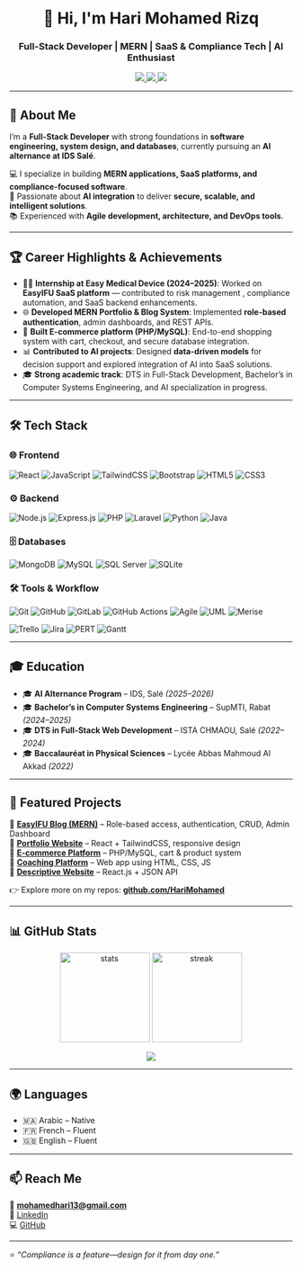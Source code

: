 <h1 align="center">👋 Hi, I'm Hari Mohamed Rizq</h1>
<h3 align="center">Full-Stack Developer | MERN | SaaS & Compliance Tech | AI Enthusiast</h3>

<p align="center">
  <a href="https://www.linkedin.com/in/mohamed-rizq-hari-4a6416249/">
    <img src="https://img.shields.io/badge/-LinkedIn-blue?style=flat-square&logo=linkedin" />
  </a>
  <a href="https://github.com/HariMohamed">
    <img src="https://img.shields.io/github/followers/HariMohamed?label=Follow&style=social" />
  </a>
  <img src="https://komarev.com/ghpvc/?username=HariMohamed&style=flat-square&color=blue" />
</p>

---

## 🚀 About Me  
I’m a **Full-Stack Developer** with strong foundations in **software engineering, system design, and databases**, currently pursuing an **AI alternance at IDS Salé**.  

💻 I specialize in building **MERN applications, SaaS platforms, and compliance-focused software**.  
🤖 Passionate about **AI integration** to deliver **secure, scalable, and intelligent solutions**.  
📚 Experienced with **Agile development, architecture, and DevOps tools**.  

---

## 🏆 Career Highlights & Achievements
- 👨‍💻 **Internship at Easy Medical Device (2024–2025)**: Worked on **EasyIFU SaaS platform** — contributed to risk management , compliance automation, and SaaS backend enhancements.  
- 🌐 **Developed MERN Portfolio & Blog System**: Implemented **role-based authentication**, admin dashboards, and REST APIs.  
- 🛒 **Built E-commerce platform (PHP/MySQL)**: End-to-end shopping system with cart, checkout, and secure database integration.  
- 📊 **Contributed to AI projects**: Designed **data-driven models** for decision support and explored integration of AI into SaaS solutions.  
- 🎓 **Strong academic track**: DTS in Full-Stack Development, Bachelor’s in Computer Systems Engineering, and AI specialization in progress.  

---

## 🛠️ Tech Stack

### 🌐 Frontend
![React](https://img.shields.io/badge/-React-61DAFB?style=for-the-badge&logo=react&logoColor=000)
![JavaScript](https://img.shields.io/badge/-JavaScript-F7DF1E?style=for-the-badge&logo=javascript&logoColor=000)
![TailwindCSS](https://img.shields.io/badge/-TailwindCSS-38B2AC?style=for-the-badge&logo=tailwind-css&logoColor=fff)
![Bootstrap](https://img.shields.io/badge/-Bootstrap-7952B3?style=for-the-badge&logo=bootstrap&logoColor=fff)
![HTML5](https://img.shields.io/badge/-HTML5-E34F26?style=for-the-badge&logo=html5&logoColor=fff)
![CSS3](https://img.shields.io/badge/-CSS3-1572B6?style=for-the-badge&logo=css3&logoColor=fff)

### ⚙️ Backend
![Node.js](https://img.shields.io/badge/-Node.js-43853D?style=for-the-badge&logo=node.js&logoColor=fff)
![Express.js](https://img.shields.io/badge/-Express-000?style=for-the-badge&logo=express&logoColor=fff)
![PHP](https://img.shields.io/badge/-PHP-777BB4?style=for-the-badge&logo=php&logoColor=fff)
![Laravel](https://img.shields.io/badge/-Laravel-FF2D20?style=for-the-badge&logo=laravel&logoColor=fff)
![Python](https://img.shields.io/badge/-Python-3776AB?style=for-the-badge&logo=python&logoColor=fff)
![Java](https://img.shields.io/badge/-Java-ED8B00?style=for-the-badge&logo=java&logoColor=fff)

### 🗄️ Databases
![MongoDB](https://img.shields.io/badge/-MongoDB-4EA94B?style=for-the-badge&logo=mongodb&logoColor=fff)
![MySQL](https://img.shields.io/badge/-MySQL-4479A1?style=for-the-badge&logo=mysql&logoColor=fff)
![SQL Server](https://img.shields.io/badge/-SQL%20Server-CC2927?style=for-the-badge&logo=microsoftsqlserver&logoColor=fff)
![SQLite](https://img.shields.io/badge/-SQLite-003B57?style=for-the-badge&logo=sqlite&logoColor=fff)

### 🛠 Tools & Workflow
![Git](https://img.shields.io/badge/-Git-F05032?style=for-the-badge&logo=git&logoColor=fff)
![GitHub](https://img.shields.io/badge/-GitHub-181717?style=for-the-badge&logo=github&logoColor=fff)
![GitLab](https://img.shields.io/badge/-GitLab-FC6D26?style=for-the-badge&logo=gitlab&logoColor=fff)
![GitHub Actions](https://img.shields.io/badge/-GitHub%20Actions-2088FF?style=for-the-badge&logo=github-actions&logoColor=fff)
![Agile](https://img.shields.io/badge/-Agile-2496ED?style=for-the-badge&logo=scrumalliance&logoColor=fff)
![UML](https://img.shields.io/badge/-UML-02569B?style=for-the-badge)
![Merise](https://img.shields.io/badge/-Merise-00A98F?style=for-the-badge)

<!-- Project Management -->
![Trello](https://img.shields.io/badge/-Trello-0052CC?style=for-the-badge&logo=trello&logoColor=fff)
![Jira](https://img.shields.io/badge/-Jira-0052CC?style=for-the-badge&logo=jira&logoColor=fff)
![PERT](https://img.shields.io/badge/-PERT%20Charts-FF9800?style=for-the-badge&logoColor=fff)
![Gantt](https://img.shields.io/badge/-Gantt%20Charts-6A1B9A?style=for-the-badge&logoColor=fff)


---

## 🎓 Education
- 🎓 **AI Alternance Program** – IDS, Salé *(2025–2026)*  
- 🎓 **Bachelor’s in Computer Systems Engineering** – SupMTI, Rabat *(2024–2025)*  
- 🎓 **DTS in Full-Stack Web Development** – ISTA CHMAOU, Salé *(2022–2024)*  
- 🎓 **Baccalauréat in Physical Sciences** – Lycée Abbas Mahmoud Al Akkad *(2022)*  

---

## 📌 Featured Projects
🔹 [**EasyIFU Blog (MERN)**](https://github.com/HariMohamed/Blog-System-interns) – Role-based access, authentication, CRUD, Admin Dashboard  
🔹 [**Portfolio Website**](https://v0-professional-portfolio-website-six-sable.vercel.app/) – React + TailwindCSS, responsive design  
🔹 [**E-commerce Platform**](https://github.com/HariMohamed/E-DIGITAL) – PHP/MySQL, cart & product system  
🔹 [**Coaching Platform**](#) – Web app using HTML, CSS, JS  
🔹 [**Descriptive Website**](https://github.com/HariMohamed/react-app) – React.js + JSON API  

👉 Explore more on my repos: [**github.com/HariMohamed**](https://github.com/HariMohamed)  

---

## 📊 GitHub Stats
<p align="center">
  <img src="https://github-readme-stats.vercel.app/api?username=HariMohamed&show_icons=true&theme=tokyonight" alt="stats" height="160"/>
  <img src="https://github-readme-streak-stats.herokuapp.com/?user=HariMohamed&theme=tokyonight" alt="streak" height="160"/>
</p>

<p align="center">
  <img src="https://github-profile-summary-cards.vercel.app/api/cards/profile-details?username=HariMohamed&theme=tokyonight" />
</p>

---

## 🌍 Languages
- 🇲🇦 Arabic – Native  
- 🇫🇷 French – Fluent  
- 🇬🇧 English – Fluent  

---

## 📫 Reach Me
📧 **mohamedhari13@gmail.com**  
💼 [LinkedIn](https://www.linkedin.com/in/mohamed-rizq-hari-4a6416249/)  
💻 [GitHub](https://github.com/HariMohamed)  

---

⭐ *“Compliance is a feature—design for it from day one.”*

